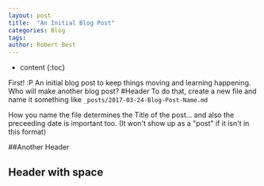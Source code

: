 ```yaml
---
layout: post
title:  "An Initial Blog Post"
categories: Blog
tags:  
author: Robert Best
---
```


* content
{:toc}

First! :P An initial blog post to keep things moving and learning happening. Who will make another blog post?
#Header
To do that, create a new file and name it something like `_posts/2017-03-24-Blog-Post-Name.md`

How you name the file determines the Title of the post... and also the preceeding date is important too. (It won't show up as a "post" if it isn't in this format)

##Another Header
## Header with space
